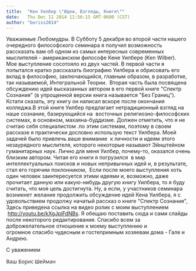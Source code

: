 ```yaml
---
title:  "Кен Уилбер \"Идеи, Взгляды, Книги\""
date:   Thu Dec 11 2014 11:56:15 GMT-0600 (CST)
author: "boriss2014"
---
```


Уважаемые Любомудры. В Субботу 5 декабря во второй части нашего очередного философского семинара я получил возможность рассказать вам об одном из самых интересных современных мыслителей - американском философе Кене Уилбере (Ken Wilber). <!--more-->Мое выступление сосотояло из двух частей. В первой части я попытался кратко рассказать биографию Уилбера и обрисовать его вклад в философию, заключающийся, главным образом, в разработке, так называемой, Интегральной Теории.  Вторая часть была посвящена обсуждению идей высказанных автором в его первой книге "Спектр Сознания" (в упрощенной версии книга называется "Без Границ"). Кстати сказать, эту книгу он написал вскоре после окончания колледжа.В этой книге Уилбер предлагает нетрадиционный взгляд на наше сознание, базирующийся на  восточных религиозно-философских системах, в основном, махаяна-буддизме. Должен отметить<em>, ч</em>то я не считаю себя специалистом .по этим системам, поэтому в своем рассказе я практически дословно использую текст Уилбера. Моей задачей было привлечь <em>в</em>аше внимание  к личности и идеям этого незаурядного мыслителя, которого некоторые называют Эйнштейном гуманитарных наук. Лично для меня Уилбер, почему-то, оказался очень близким автором. Читая его книги я погрузился  в мир интеллектуальных поисков и новых непривычных идей и, в результате, стал его горячим поклонником,  Если после моего выступления хоть один человек заинтересуется этими идеями и, возможно, даже прочитает данную или какую-нибудь другую книгу Уилбера, то я буду считать, что моя цель достигнута. Ну, а если, у участников семинара возникнет желание продолжить обсуждение идей Кена Уилбера, я с удовольствием продолжу начатый рассказ о книге "Спектр Сознания", Здесь приведена ссылка на видео ролик с моим выступлением  <a href="http://youtu.be/kXgJpiFdNBs" target="_blank">http://youtu.be/kXgJpiFdNBs</a>. Я обещаю поставить сюда и сами слайды после некоторого редактирования. Спасибо всем за доброжелательное отношение к моему выступлению и огромное спасибо чудесным и гостепримным хозяевам дома - Гале и Андрею.

С уважением

<div>

<span style="font-family:'Open Sans', 'Helvetica Neue', Helvetica, Arial, sans-serif;">Ваш Борис </span><span style="font-family:Arial, Helvetica, sans-serif;">Ш</span><span style="font-family:Open Sans, Helvetica Neue, Helvetica, Arial, sans-serif;">ейман</span>

</div>